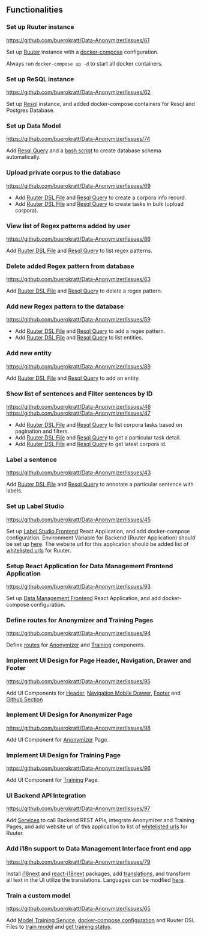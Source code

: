 ## Functionalities

### Set up Ruuter instance

https://github.com/buerokratt/Data-Anonymizer/issues/61

Set up [Ruuter](Ruuter/) instance with a [docker-compose](docker-compose.yml) configuration.

Always run `docker-compose up -d` to start all docker containers.

### Set up ReSQL instance

https://github.com/buerokratt/Data-Anonymizer/issues/62

Set up [Resql](Resql/) instance, and added docker-compose containers for Resql and Postgres Database.

### Set up Data Model

https://github.com/buerokratt/Data-Anonymizer/issues/74

Add [Resql Query](Resql/templates/production/create_schema.sql) and a [bash script](Resql/listen_server.sh) to create database schema automatically.

### Upload private corpus to the database

https://github.com/buerokratt/Data-Anonymizer/issues/69

- Add [Ruuter DSL File](Ruuter/DSL/POST/corpora_info.yml) and [Resql Query](Resql/templates/production/insert_corpora_info.sql) to create a corpora info record.
- Add [Ruuter DSL File](Ruuter/DSL/POST/corpora.yml) and [Resql Query](Resql/templates/production/insert_corpora_task.sql) to create tasks in bulk (upload corpora).

### View list of Regex patterns added by user

https://github.com/buerokratt/Data-Anonymizer/issues/86

Add [Ruuter DSL File](Ruuter/DSL/GET/regex.yml) and [Resql Query](Resql/templates/production/list_regex.sql) to list regex patterns.

### Delete added Regex pattern from database

https://github.com/buerokratt/Data-Anonymizer/issues/63

Add [Ruuter DSL File](Ruuter/DSL/GET/delete_regex.yml) and [Resql Query](Resql/templates/production/delete_regex.sql) to delete a regex pattern.

### Add new Regex pattern to the database

https://github.com/buerokratt/Data-Anonymizer/issues/59

- Add [Ruuter DSL File](Ruuter/DSL/POST/regex.yml) and [Resql Query](Resql/templates/production/insert_regex.sql) to add a regex pattern.
- Add [Ruuter DSL File](Ruuter/DSL/GET/entity.yml) and [Resql Query](Resql/templates/production/list_entity.sql) to list entities.

### Add new entity

https://github.com/buerokratt/Data-Anonymizer/issues/89

Add [Ruuter DSL File](Ruuter/DSL/POST/entity.yml) and [Resql Query](Resql/templates/production/insert_entity.sql) to add an entity.

### Show list of sentences and Filter sentences by ID

https://github.com/buerokratt/Data-Anonymizer/issues/46
https://github.com/buerokratt/Data-Anonymizer/issues/47

- Add [Ruuter DSL File](Ruuter/DSL/GET/tasks.yml) and [Resql Query](Resql/templates/production/get_corpora.sql) to list corpora tasks based on pagination and filters.
- Add [Ruuter DSL File](Ruuter/DSL/GET/task.yml) and [Resql Query](Resql/templates/production/get_task.sql) to get a particular task detail.
- Add [Ruuter DSL File](Ruuter/DSL/GET/project.yml) and [Resql Query](Resql/templates/production/project.sql) to get latest corpora id.

### Label a sentence

https://github.com/buerokratt/Data-Anonymizer/issues/43

Add [Ruuter DSL File](Ruuter/DSL/POST/annotate.yml) and [Resql Query](Resql/templates/production/upsert_corpora_task.sql) to annotate a particular sentence with labels.

### Set up Label Studio

https://github.com/buerokratt/Data-Anonymizer/issues/45

Set up [Label Studio Frontend](Label-Studio/) React Application, and add docker-compose configuration. Environment Variable for Backend (Ruuter Application) should be set up [here](Label-Studio/.env.defaults). The website url for this application should be added list of [whitelisted urls](Ruuter/src/main/java/ee/buerokratt/ruuter/controller/DslController.java#L28) for Ruuter.

### Setup React Application for Data Management Frontend Application

https://github.com/buerokratt/Data-Anonymizer/issues/93

Set up [Data Management Frontend](dm/) React Application, and add docker-compose configuration.

### Define routes for Anonymizer and Training Pages

https://github.com/buerokratt/Data-Anonymizer/issues/94

Define [routes](dm/src/App.js) for [Anonymizer](dm/src/components/Anonymizer.js) and [Training](dm/src/components/Treening.js) components.

### Implement UI Design for Page Header, Navigation, Drawer and Footer

https://github.com/buerokratt/Data-Anonymizer/issues/95

Add UI Components for [Header](dm/src/components/Header.js), [Navigation Mobile Drawer](dm/src/components/Drawer.js), [Footer](dm/src/components/Footer.js) and [Github Section](dm/src/components/GithubSection.js)

### Implement UI Design for Anonymizer Page

https://github.com/buerokratt/Data-Anonymizer/issues/98

Add UI Component for [Anonymizer](dm/src/components/Anonymizer.js) Page.

### Implement UI Design for Training Page

https://github.com/buerokratt/Data-Anonymizer/issues/96

Add UI Component for [Training](dm/src/components/Treening.js) Page.

### UI Backend API Integration

https://github.com/buerokratt/Data-Anonymizer/issues/97

Add [Services](dm/src/RestService.js) to call Backend REST APIs, integrate Anonymizer and Training Pages, and add website url of this application to list of [whitelisted urls](Ruuter/src/main/java/ee/buerokratt/ruuter/controller/DslController.java#L28) for Ruuter.

### Add i18n support to Data Management Interface front end app

https://github.com/buerokratt/Data-Anonymizer/issues/79

Install [i18next](dm/package.json#L10) and [react-i18next](dm/package.json#L13) packages, add [translations](dm/src/translations/et.json), and transform all text in the UI utilize the translations. Languages can be modfied [here](dm/src/index.js#L10).

### Train a custom model

https://github.com/buerokratt/Data-Anonymizer/issues/65

Add [Model Training Service](ml-training-service), [docker-compose configuration](docker-compose.yml#L63) and Ruuter DSL Files to [train model](Ruuter/DSL/POST/train.yml) and [get training status](Ruuter/DSL/GET/training_status.yml).
